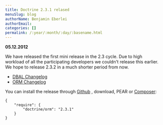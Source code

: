 ```yaml
---
title: Doctrine 2.3.1 relased
menuSlug: blog
authorName: Benjamin Eberlei 
authorEmail: 
categories: []
permalink: /:year/:month/:day/:basename.html
---
```

**05.12.2012**

We have released the first mini release in the 2.3 cycle. Due to high
workload of all the participating developers we couldn't release this
earlier. We hope to release 2.3.2 in a much shorter period from now.

-   [DBAL
    Changelog](http://doctrine-project.org/jira/browse/DBAL/fixforversion/10325)
-   [ORM
    Changelog](http://doctrine-project.org/jira/browse/DDC/fixforversion/10323)

You can install the release through
[Github](https://github.com/doctrine/doctrine2) , download, PEAR or
[Composer](http://www.packagist.org):

    {
        "require": {
            "doctrine/orm": "2.3.1"
        }
    }
